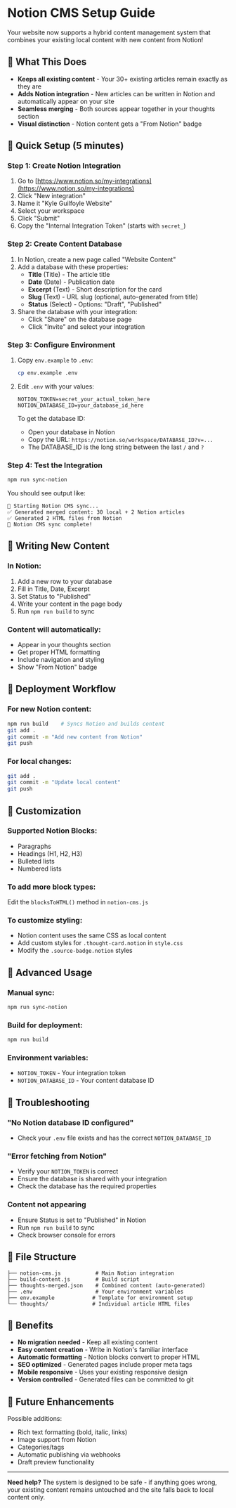 # Notion CMS Setup Guide

Your website now supports a hybrid content management system that combines your existing local content with new content from Notion!

## 🎯 What This Does

- **Keeps all existing content** - Your 30+ existing articles remain exactly as they are
- **Adds Notion integration** - New articles can be written in Notion and automatically appear on your site
- **Seamless merging** - Both sources appear together in your thoughts section
- **Visual distinction** - Notion content gets a "From Notion" badge

## 🚀 Quick Setup (5 minutes)

### Step 1: Create Notion Integration

1. Go to [https://www.notion.so/my-integrations](https://www.notion.so/my-integrations)
2. Click "New integration"
3. Name it "Kyle Guilfoyle Website"
4. Select your workspace
5. Click "Submit"
6. Copy the "Internal Integration Token" (starts with `secret_`)

### Step 2: Create Content Database

1. In Notion, create a new page called "Website Content"
2. Add a database with these properties:
   - **Title** (Title) - The article title
   - **Date** (Date) - Publication date
   - **Excerpt** (Text) - Short description for the card
   - **Slug** (Text) - URL slug (optional, auto-generated from title)
   - **Status** (Select) - Options: "Draft", "Published"
3. Share the database with your integration:
   - Click "Share" on the database page
   - Click "Invite" and select your integration

### Step 3: Configure Environment

1. Copy `env.example` to `.env`:
   ```bash
   cp env.example .env
   ```

2. Edit `.env` with your values:
   ```
   NOTION_TOKEN=secret_your_actual_token_here
   NOTION_DATABASE_ID=your_database_id_here
   ```

   To get the database ID:
   - Open your database in Notion
   - Copy the URL: `https://notion.so/workspace/DATABASE_ID?v=...`
   - The DATABASE_ID is the long string between the last `/` and `?`

### Step 4: Test the Integration

```bash
npm run sync-notion
```

You should see output like:
```
🚀 Starting Notion CMS sync...
✅ Generated merged content: 30 local + 2 Notion articles
✅ Generated 2 HTML files from Notion
🎉 Notion CMS sync complete!
```

## 📝 Writing New Content

### In Notion:
1. Add a new row to your database
2. Fill in Title, Date, Excerpt
3. Set Status to "Published"
4. Write your content in the page body
5. Run `npm run build` to sync

### Content will automatically:
- Appear in your thoughts section
- Get proper HTML formatting
- Include navigation and styling
- Show "From Notion" badge

## 🔄 Deployment Workflow

### For new Notion content:
```bash
npm run build    # Syncs Notion and builds content
git add .
git commit -m "Add new content from Notion"
git push
```

### For local changes:
```bash
git add .
git commit -m "Update local content"
git push
```

## 🎨 Customization

### Supported Notion Blocks:
- Paragraphs
- Headings (H1, H2, H3)
- Bulleted lists
- Numbered lists

### To add more block types:
Edit the `blocksToHTML()` method in `notion-cms.js`

### To customize styling:
- Notion content uses the same CSS as local content
- Add custom styles for `.thought-card.notion` in `style.css`
- Modify the `.source-badge.notion` styles

## 🔧 Advanced Usage

### Manual sync:
```bash
npm run sync-notion
```

### Build for deployment:
```bash
npm run build
```

### Environment variables:
- `NOTION_TOKEN` - Your integration token
- `NOTION_DATABASE_ID` - Your content database ID

## 🚨 Troubleshooting

### "No Notion database ID configured"
- Check your `.env` file exists and has the correct `NOTION_DATABASE_ID`

### "Error fetching from Notion"
- Verify your `NOTION_TOKEN` is correct
- Ensure the database is shared with your integration
- Check the database has the required properties

### Content not appearing
- Ensure Status is set to "Published" in Notion
- Run `npm run build` to sync
- Check browser console for errors

## 📁 File Structure

```
├── notion-cms.js           # Main Notion integration
├── build-content.js        # Build script
├── thoughts-merged.json    # Combined content (auto-generated)
├── .env                    # Your environment variables
├── env.example            # Template for environment setup
└── thoughts/              # Individual article HTML files
```

## 🎉 Benefits

- **No migration needed** - Keep all existing content
- **Easy content creation** - Write in Notion's familiar interface
- **Automatic formatting** - Notion blocks convert to proper HTML
- **SEO optimized** - Generated pages include proper meta tags
- **Mobile responsive** - Uses your existing responsive design
- **Version controlled** - Generated files can be committed to git

## 🔮 Future Enhancements

Possible additions:
- Rich text formatting (bold, italic, links)
- Image support from Notion
- Categories/tags
- Automatic publishing via webhooks
- Draft preview functionality

---

**Need help?** The system is designed to be safe - if anything goes wrong, your existing content remains untouched and the site falls back to local content only. 
